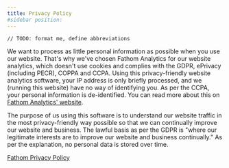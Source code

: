 ```yaml
---
title: Privacy Policy
#sidebar position:
---
```


```typescriptv
// TODO: format me, define abbreviations
```

We want to process as little personal information as possible when you use our website. That's why we've chosen Fathom Analytics for our website analytics, which doesn't use cookies and complies with the GDPR, ePrivacy (including PECR), COPPA and CCPA. Using this privacy-friendly website analytics software, your IP address is only briefly processed, and we (running this website) have no way of identifying you. As per the CCPA, your personal information is de-identified. You can read more about this on [Fathom Analytics' website](https://usefathom.com/).

The purpose of us using this software is to understand our website traffic in the most privacy-friendly way possible so that we can continually improve our website and business. The lawful basis as per the GDPR is "where our legitimate interests are to improve our website and business continually." As per the explanation, no personal data is stored over time.

[Fathom Privacy Policy](https://usefathom.com/docs/start/policy)
